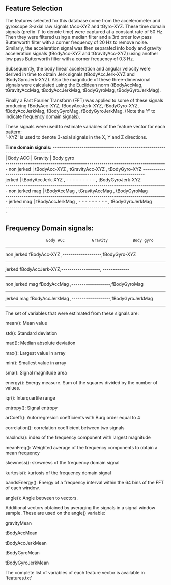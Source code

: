## Feature Selection 

The features selected for this database come from the accelerometer and gyroscope 3-axial raw signals tAcc-XYZ and tGyro-XYZ. These time domain signals (prefix 't' to denote time) were captured at a constant rate of 50 Hz. Then they were filtered using a median filter and a 3rd order low pass Butterworth filter with a corner frequency of 20 Hz to remove noise. Similarly, the acceleration signal was then separated into body and gravity acceleration signals (tBodyAcc-XYZ and tGravityAcc-XYZ) using another low pass Butterworth filter with a corner frequency of 0.3 Hz. 

Subsequently, the body linear acceleration and angular velocity were derived in time to obtain Jerk signals (tBodyAccJerk-XYZ and tBodyGyroJerk-XYZ). Also the magnitude of these three-dimensional signals were calculated using the Euclidean norm (tBodyAccMag, tGravityAccMag, tBodyAccJerkMag, tBodyGyroMag, tBodyGyroJerkMag). 

Finally a Fast Fourier Transform (FFT) was applied to some of these signals producing fBodyAcc-XYZ, fBodyAccJerk-XYZ, fBodyGyro-XYZ, fBodyAccJerkMag, fBodyGyroMag, fBodyGyroJerkMag. (Note the 'f' to indicate frequency domain signals). 

These signals were used to estimate variables of the feature vector for each pattern:  
'-XYZ' is used to denote 3-axial signals in the X, Y and Z directions.

**Time domain signals:**
            -------------------------------------------------------------------------------                      
                             |        Body ACC     |      Gravity      |  Body gyro                                    
            -------------------------------------------------------------------------------
              non jerked     |      tBodyAcc-XYZ   ,  tGravityAcc-XYZ  , tBodyGyro-XYZ
            -------------------------------------------------------------------------------                  
               jerked        |    tBodyAccJerk-XYZ , - - - - - - - - - , tBodyGyroJerk-XYZ                                             
            -------------------------------------------------------------------------------
            non jerked mag   |       tBodyAccMag   ,   tGravityAccMag  , tBodyGyroMag                                       
            -------------------------------------------------------------------------------
               jerked mag    |    tBodyAccJerkMag  , - - - - - - - - - , tBodyGyroJerkMag                                               
            -------------------------------------------------------------------------------



**Frequency Domain signals:**
--------------------------------------------------------------------------
                      Body ACC            Gravity           Body gyro
--------------------------------------------------------------------------
non jerked          fBodyAcc-XYZ    ,-------------------,fBodyGyro-XYZ

--------------------------------------------------------------------------
jerked              fBodyAccJerk-XYZ,-------------------,  -------------

--------------------------------------------------------------------------
non jerked mag      fBodyAccMag     ,-------------------,fBodyGyroMag

--------------------------------------------------------------------------
jerked mag          fBodyAccJerkMag ,-------------------,fBodyGyroJerkMag

--------------------------------------------------------------------------


The set of variables that were estimated from these signals are: 

mean(): Mean value

std(): Standard deviation

mad(): Median absolute deviation 

max(): Largest value in array

min(): Smallest value in array

sma(): Signal magnitude area

energy(): Energy measure. Sum of the squares divided by the number of values. 

iqr(): Interquartile range 

entropy(): Signal entropy

arCoeff(): Autorregresion coefficients with Burg order equal to 4

correlation(): correlation coefficient between two signals

maxInds(): index of the frequency component with largest magnitude

meanFreq(): Weighted average of the frequency components to obtain a mean frequency

skewness(): skewness of the frequency domain signal 

kurtosis(): kurtosis of the frequency domain signal 

bandsEnergy(): Energy of a frequency interval within the 64 bins of the FFT of each window.

angle(): Angle between to vectors.

Additional vectors obtained by averaging the signals in a signal window sample. These are used on the angle() variable:

gravityMean

tBodyAccMean

tBodyAccJerkMean

tBodyGyroMean

tBodyGyroJerkMean

The complete list of variables of each feature vector is available in 'features.txt'
